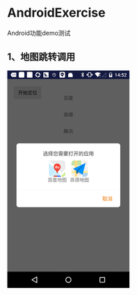 # AndroidExercise
Android功能demo测试

## 1、地图跳转调用

![image](https://github.com/liujinchao/AndroidExercise/blob/master/screenshot/app1.png)
